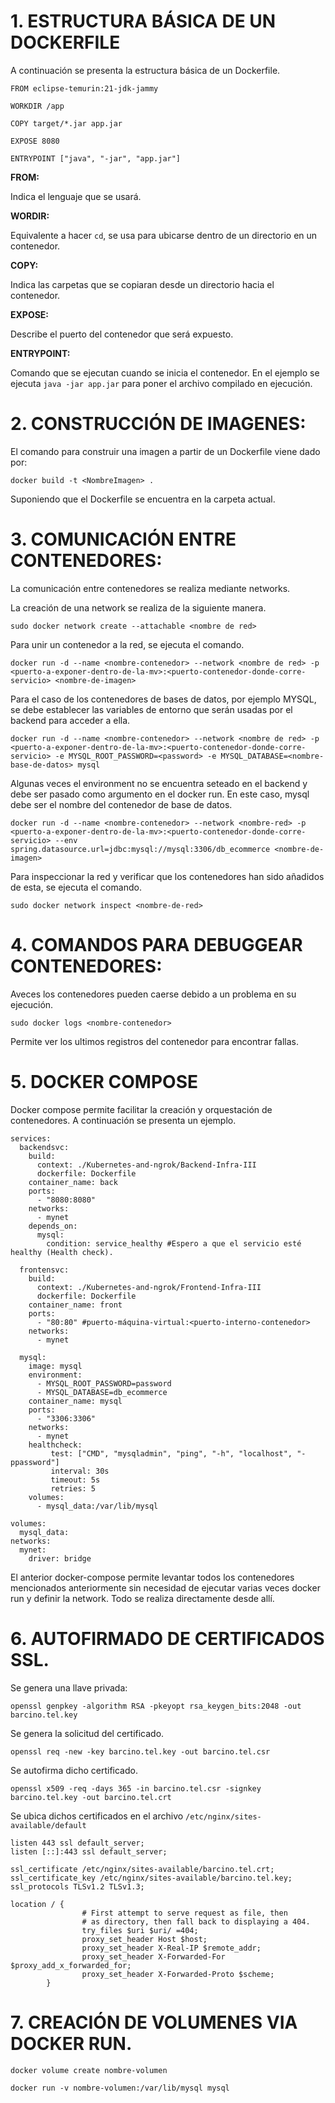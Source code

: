 # 1. ESTRUCTURA BÁSICA DE UN DOCKERFILE

A continuación se presenta la estructura básica de un Dockerfile.

````
FROM eclipse-temurin:21-jdk-jammy  

WORKDIR /app

COPY target/*.jar app.jar

EXPOSE 8080

ENTRYPOINT ["java", "-jar", "app.jar"]
````

**FROM:** 

Indica el lenguaje que se usará.

**WORDIR:**

Equivalente a hacer ``cd``, se usa para ubicarse dentro de un directorio en un contenedor.

**COPY:**

Indica las carpetas que se copiaran desde un directorio hacia el contenedor.

**EXPOSE:**

Describe el puerto del contenedor que será expuesto.

**ENTRYPOINT:**

Comando que se ejecutan cuando se inicia el contenedor. En el ejemplo se ejecuta ``java -jar app.jar`` para poner el archivo compilado en ejecución.

# 2. CONSTRUCCIÓN DE IMAGENES:

El comando para construir una imagen a partir de un Dockerfile viene dado por:

``docker build -t <NombreImagen> .`` 

Suponiendo que el Dockerfile se encuentra en la carpeta actual.

# 3. COMUNICACIÓN ENTRE CONTENEDORES:

La comunicación entre contenedores se realiza mediante networks.

La creación de una network se realiza de la siguiente manera.

``sudo docker network create --attachable <nombre de red>``

Para unir un contenedor a la red, se ejecuta el comando.

``docker run -d --name <nombre-contenedor> --network <nombre de red> -p <puerto-a-exponer-dentro-de-la-mv>:<puerto-contenedor-donde-corre-servicio> <nombre-de-imagen>``

Para el caso de los contenedores de bases de datos, por ejemplo MYSQL, se debe establecer las variables de entorno que serán usadas por el backend para acceder a ella.

``docker run -d --name <nombre-contenedor> --network <nombre de red> -p <puerto-a-exponer-dentro-de-la-mv>:<puerto-contenedor-donde-corre-servicio> -e MYSQL_ROOT_PASSWORD=<password> -e MYSQL_DATABASE=<nombre-base-de-datos> mysql``

Algunas veces el environment no se encuentra seteado en el backend y debe ser pasado como argumento en el docker run. En este caso, mysql debe ser el nombre del contenedor de base de datos.

``docker run -d --name <nombre-contenedor> --network <nombre-red> -p <puerto-a-exponer-dentro-de-la-mv>:<puerto-contenedor-donde-corre-servicio> --env spring.datasource.url=jdbc:mysql://mysql:3306/db_ecommerce <nombre-de-imagen>``

Para inspeccionar la red y verificar que los contenedores han sido añadidos de esta, se ejecuta el comando. 

``sudo docker network inspect <nombre-de-red>``

# 4. COMANDOS PARA DEBUGGEAR CONTENEDORES:

Aveces los contenedores pueden caerse debido a un problema en su ejecución.

``sudo docker logs <nombre-contenedor> ``

Permite ver los ultimos registros del contenedor para encontrar fallas.

# 5. DOCKER COMPOSE

Docker compose permite facilitar la creación y orquestación de contenedores. A continuación se presenta un ejemplo.
````
services:
  backendsvc:
    build:
      context: ./Kubernetes-and-ngrok/Backend-Infra-III
      dockerfile: Dockerfile
    container_name: back
    ports:
      - "8080:8080"
    networks:
      - mynet
    depends_on:
      mysql:
        condition: service_healthy #Espero a que el servicio esté healthy (Health check).

  frontensvc:
    build:
      context: ./Kubernetes-and-ngrok/Frontend-Infra-III
      dockerfile: Dockerfile
    container_name: front
    ports:
      - "80:80" #puerto-máquina-virtual:<puerto-interno-contenedor>
    networks:
      - mynet

  mysql:
    image: mysql
    environment:
      - MYSQL_ROOT_PASSWORD=password
      - MYSQL_DATABASE=db_ecommerce
    container_name: mysql
    ports:
      - "3306:3306"
    networks:
      - mynet
    healthcheck:
         test: ["CMD", "mysqladmin", "ping", "-h", "localhost", "-ppassword"]
         interval: 30s
         timeout: 5s
         retries: 5
    volumes:                                                                                                                              
      - mysql_data:/var/lib/mysql                                                                                                         
                                                                                                                                          
volumes:                                                                                                                                  
  mysql_data:                                                                                                                             
networks:                                                                                                                                 
  mynet:                                                                                                                                  
    driver: bridge

````
El anterior docker-compose permite levantar todos los contenedores mencionados anteriormente sin necesidad de ejecutar varias veces docker run y definir la network. Todo se realiza directamente desde allí.

# 6. AUTOFIRMADO DE CERTIFICADOS SSL.

Se genera una llave privada:

``openssl genpkey -algorithm RSA -pkeyopt rsa_keygen_bits:2048 -out barcino.tel.key``

Se genera la solicitud del certificado.

``openssl req -new -key barcino.tel.key -out barcino.tel.csr``

Se autofirma dicho certificado.

``openssl x509 -req -days 365 -in barcino.tel.csr -signkey barcino.tel.key -out barcino.tel.crt``

Se ubica dichos certificados en el archivo ``/etc/nginx/sites-available/default``

````
listen 443 ssl default_server;
listen [::]:443 ssl default_server;

ssl_certificate /etc/nginx/sites-available/barcino.tel.crt;
ssl_certificate_key /etc/nginx/sites-available/barcino.tel.key;
ssl_protocols TLSv1.2 TLSv1.3;

location / {                                                                                                                                                            
                # First attempt to serve request as file, then                                                                                                                  
                # as directory, then fall back to displaying a 404.                                                                                                             
                try_files $uri $uri/ =404;                                                                                                                                      
                proxy_set_header Host $host;                                                                                                                                    
                proxy_set_header X-Real-IP $remote_addr;                                                                                                                        
                proxy_set_header X-Forwarded-For $proxy_add_x_forwarded_for;                                                                                                    
                proxy_set_header X-Forwarded-Proto $scheme;                                                                                                                     
        }   
````

# 7. CREACIÓN DE VOLUMENES VIA DOCKER RUN.
````
docker volume create nombre-volumen
````
````
docker run -v nombre-volumen:/var/lib/mysql mysql
````
